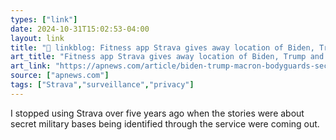 ```yaml
---
types: ["link"]
date: 2024-10-31T15:02:53-04:00
layout: link
title: "🔗 linkblog: Fitness app Strava gives away location of Biden, Trump and other leaders, French newspaper says'"
art_title: "Fitness app Strava gives away location of Biden, Trump and other leaders, French newspaper says"
art_link: "https://apnews.com/article/biden-trump-macron-bodyguards-security-strava-0a48afca09c7aa74d703e72833dcaf72"
source: ["apnews.com"]
tags: ["Strava","surveillance","privacy"]
---
```

I stopped using Strava over five years ago when the stories were about secret military bases being identified through the service were coming out.
